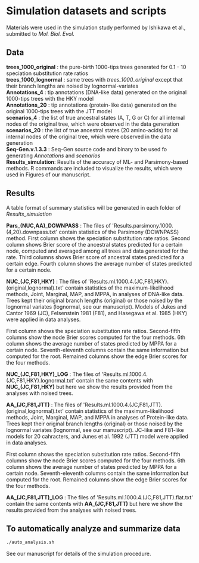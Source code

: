 # Simulation datasets and scripts
  
Materials were used in the simulation study performed by Ishikawa et al., submitted to *Mol. Biol. Evol.*
  
## Data
  
__trees_1000_original__ : the pure-birth 1000-tips trees generated for 0.1 - 10 speciation substitution rate ratios  
__trees_1000_lognormal__ : same trees with *trees_1000_original* except that their branch lengths are noised by lognormal-variates  
__Annotations_4__ : tip annotations (DNA-like data) generated on the original 1000-tips trees with the HKY model  
__Annotations_20__ : tip annotations (protein-like data) generated on the original 1000-tips trees with the JTT model  
__scenarios_4__ : the list of true ancestral states (A, T, G or C) for all internal nodes of the original tree, which were observed in the data generation  
__scenarios_20__ : the list of true ancestral states (20 amino-acids) for all internal nodes of the original tree, which were observed in the data generation  
__Seq-Gen.v.1.3.3__ : Seq-Gen source code and binary to be used fo generating *Annotations* and *scenarios*  
__Results_simulation__: Results of the accuracy of ML- and Parsimony-based methods. R commands are included to visualize the results, which were used in Figures of our manuscript. 
  
## Results
  
A table format of summary statistics will be generated in each folder of *Results_simulation*
  
__Pars\_(NUC,AA)\_DOWNPASS__ : The files of 'Results.parsimony.1000.(4,20).downpass.txt' contain statistics of the Parsimony (DOWNPASS) method. First column shows the speciation substitution rate ratios. Second column shows Brier score of the ancestral states predicted for a certain node, computed and averaged among all trees and data generated for the rate. Third columns shows Brier score of ancestral states predicted for a certain edge. Fourth column shows the average number of states predicted for a certain node.
  
  
__NUC\_(JC,F81,HKY)__ : The files of 'Results.ml.1000.4.(JC,F81,HKY).(original,lognormal).txt' contain statistics of the maximum-likelihood methods, Joint, Marginal, MAP, and MPPA, in analyses of DNA-like data. Trees kept their original branch lengths (original) or those noised by the lognormal variates (lognormal, see our manuscript). Models of Jukes and Cantor 1969 (JC), Felsenstein 1981 (F81), and Hasegawa et al. 1985 (HKY) were applied in data analyses.
  
First column shows the speciation substitution rate ratios. Second-fifth columns show the node Brier scores computed for the four methods. 6th column shows the average number of states predicted by MPPA for a certain node. Seventh-eleventh columns contain the same information but computed for the root. Remained columns show the edge Brier scores for the four methods.
  
  
__NUC\_(JC,F81,HKY)\_LOG__ : The files of 'Results.ml.1000.4.(JC,F81,HKY).lognormal.txt' contain the same contents with __NUC\_(JC,F81,HKY)__ but here we show the results provided from the analyses with noised trees.
  
  
__AA\_(JC,F81,JTT)__ : The files of 'Results.ml.1000.4.(JC,F81,JTT).(original,lognormal).txt' contain statistics of the maximum-likelihood methods, Joint, Marginal, MAP, and MPPA in analyses of Protein-like data. Trees kept their original branch lengths (original) or those noised by the lognormal variates (lognormal, see our manuscript). JC-like and F81-like models for 20 cahracters, and Junes et al. 1992 (JTT) model were applied in data analyses.
  
First column shows the speciation substitution rate ratios. Second-fifth columns show the node Brier scores computed for the four methods. 6th column shows the average number of states predicted by MPPA for a certain node. Seventh-eleventh columns contain the same information but computed for the root. Remained columns show the edge Brier scores for the four methods.
  
  
__AA\_(JC,F81,JTT)\_LOG__ : The files of 'Results.ml.1000.4.(JC,F81,JTT).flat.txt' contain the same contents with __AA\_(JC,F81,JTT)__ but here we show the results provided from the analyses with noised trees.
  
  
## To automatically analyze and summarize data
  
```bash
./auto_analysis.sh
```
  
See our manuscript for details of the simulation procedure.
